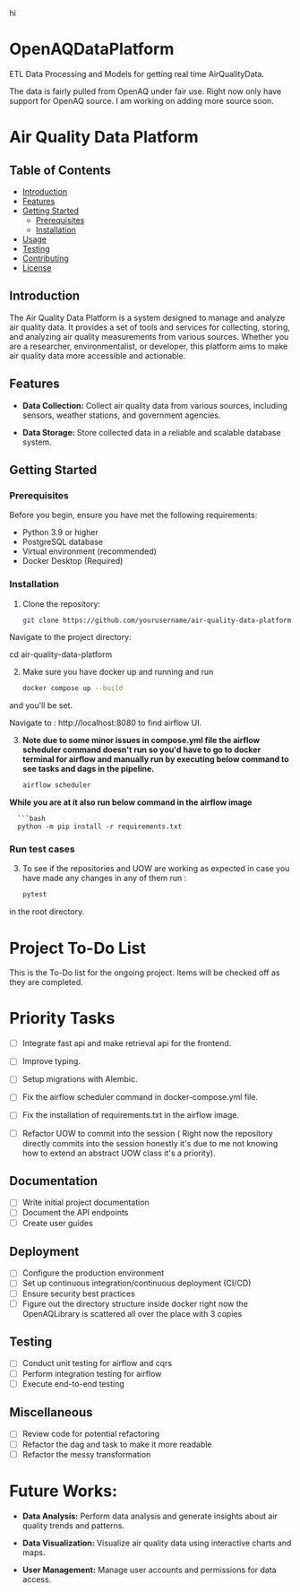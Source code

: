 hi
# OpenAQDataPlatform
ETL Data Processing and Models for getting real time AirQualityData. 

The data is fairly pulled from OpenAQ under fair use. Right now only have support for OpenAQ source. I am working on adding more source soon. 

# Air Quality Data Platform


## Table of Contents

- [Introduction](#introduction)
- [Features](#features)
- [Getting Started](#getting-started)
  - [Prerequisites](#prerequisites)
  - [Installation](#installation)
- [Usage](#usage)
- [Testing](#testing)
- [Contributing](#contributing)
- [License](#license)

## Introduction

The Air Quality Data Platform is a system designed to manage and analyze air quality data. It provides a set of tools and services for collecting, storing, and analyzing air quality measurements from various sources. Whether you are a researcher, environmentalist, or developer, this platform aims to make air quality data more accessible and actionable.

## Features

- **Data Collection:** Collect air quality data from various sources, including sensors, weather stations, and government agencies.

- **Data Storage:** Store collected data in a reliable and scalable database system.


## Getting Started

### Prerequisites

Before you begin, ensure you have met the following requirements:

- Python 3.9 or higher
- PostgreSQL database
- Virtual environment (recommended)
- Docker Desktop (Required)

### Installation

1. Clone the repository:

   ```bash
   git clone https://github.com/yourusername/air-quality-data-platform.git
Navigate to the project directory:


cd air-quality-data-platform

2. Make sure you have docker up and running and run 

    ```bash
    docker compose up --build
and you'll be set.

Navigate to : http://localhost:8080 to find airflow UI.

3. **Note due to some minor issues in compose.yml file the airflow scheduler command doesn't run so you'd have to go to docker terminal for airflow and manually run by executing below command to see tasks and dags in the pipeline.**
      
      ```bash
      airflow scheduler 
**While you are at it also run below command in the airflow image**

      ```bash 
      python -m pip install -r requirements.txt
### Run test cases 

3. To see if the repositories and UOW are working as expected in case you have made any changes in any of them run :
      ```bash
      pytest
in the root directory.



# Project To-Do List

This is the To-Do list for the ongoing project. Items will be checked off as they are completed.

# Priority Tasks 

- [ ] Integrate fast api and make retrieval api for the frontend.
- [ ] Improve typing.
- [ ] Setup migrations with Alembic.
- [ ] Fix the airflow scheduler command in docker-compose.yml file.
- [ ] Fix the installation of requirements.txt in the airflow image.
- [ ] Refactor UOW to commit into the session ( Right now the 
repository directly commits into the session honestly it's due to me not knowing how to extend an abstract UOW class it's a priority).



## Documentation

- [ ] Write initial project documentation
- [ ] Document the API endpoints
- [ ] Create user guides

## Deployment

- [ ] Configure the production environment
- [ ] Set up continuous integration/continuous deployment (CI/CD)
- [ ] Ensure security best practices
- [ ] Figure out the directory structure inside docker right now the OpenAQLibrary is scattered all over the place with 3 copies

## Testing

- [ ] Conduct unit testing for airflow and cqrs
- [ ] Perform integration testing for airflow
- [ ] Execute end-to-end testing

## Miscellaneous

- [ ] Review code for potential refactoring
- [ ] Refactor the dag and task to make it more readable 
- [ ] Refactor the messy transformation 

# Future Works:

- **Data Analysis:** Perform data analysis and generate insights about air quality trends and patterns.

- **Data Visualization:** Visualize air quality data using interactive charts and maps.

- **User Management:** Manage user accounts and permissions for data access.
